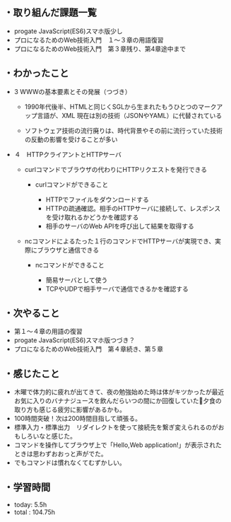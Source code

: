 ## ・取り組んだ課題一覧
- progate JavaScript(ES6)スマホ版少し
- プロになるためのWeb技術入門　１〜３章の用語復習
- プロになるためのWeb技術入門　第３章残り、第4章途中まで
## ・わかったこと
- 3 WWWの基本要素とその発展（つづき）
  - 1990年代後半、HTMLと同じくSGLから生まれたもうひとつのマークアップ言語が、XML 現在は別の技術（JSONやYAML）に代替されている

  - ソフトウェア技術の流行廃りは、時代背景やその前に流行っていた技術の反動の影響を受けることが多い
- ４　HTTPクライアントとHTTPサーバ

  - curlコマンドでブラウザの代わりにHTTPリクエストを発行できる

    - curlコマンドができること

      - HTTPでファイルをダウンロードする
      - HTTPの疏通確認。相手のHTTPサーバに接続して、レスポンスを受け取れるかどうかを確認する
      - 相手のサーバのWeb APIを呼び出して結果を取得する

  - ncコマンドによるたった１行のコマンドでHTTPサーバが実現でき、実際にブラウザと通信できる

     - ncコマンドができること

       - 簡易サーバとして使う
       - TCPやUDPで相手サーバで通信できるかを確認する



## ・次やること
- 第１〜４章の用語の復習
- progate JavaScript(ES6)スマホ版つづき？
- プロになるためのWeb技術入門　第４章続き、第５章
## ・感じたこと
- 木曜で体力的に疲れが出てきて、夜の勉強始めた時は体がキツかったが最近お気に入りのバナナジュースを飲んだらいつの間にか回復していた🍌夕食の取り方も感じる疲労に影響があるかも。
- 100時間突破！次は200時間目指して頑張る。
- 標準入力・標準出力　リダイレクトを使って接続先を繋ぎ変えられるのがおもしろいなと感じた。
 - コマンドを操作してブラウザ上で「Hello,Web application!」が表示されたときは思わずおおっと声がでた。
- でもコマンドは慣れなくてむずかしい。

## ・学習時間
- today:  5.5h
- total  : 104.75h